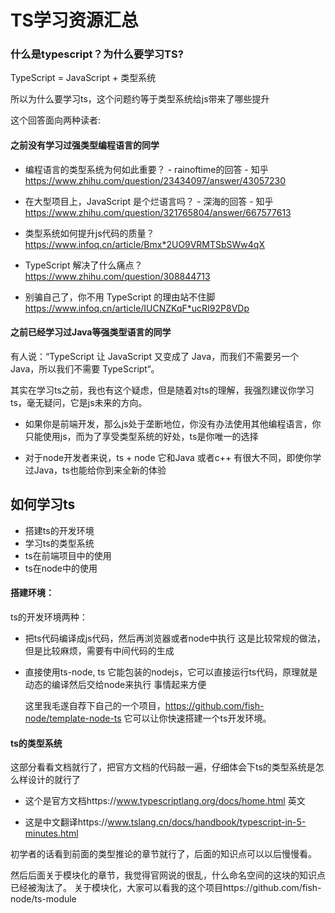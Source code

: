 # TS学习资源汇总

### 什么是typescript？为什么要学习TS?
TypeScript = JavaScript + 类型系统

所以为什么要学习ts，这个问题约等于类型系统给js带来了哪些提升

这个回答面向两种读者:
#### 之前没有学习过强类型编程语言的同学

- 编程语言的类型系统为何如此重要？ - rainoftime的回答 - 知乎 https://www.zhihu.com/question/23434097/answer/43057230

- 在大型项目上，JavaScript 是个烂语言吗？ - 深海的回答 - 知乎 https://www.zhihu.com/question/321765804/answer/667577613

- 类型系统如何提升js代码的质量？https://www.infoq.cn/article/Bmx*2UO9VRMTSbSWw4qX

- TypeScript 解决了什么痛点？ https://www.zhihu.com/question/308844713

- 别骗自己了，你不用 TypeScript 的理由站不住脚 https://www.infoq.cn/article/IUCNZKqF*ucRI92P8VDp

#### 之前已经学习过Java等强类型语言的同学

有人说：“TypeScript 让 JavaScript 又变成了 Java，而我们不需要另一个 Java，所以我们不需要 TypeScript“。

其实在学习ts之前，我也有这个疑虑，但是随着对ts的理解，我强烈建议你学习ts，毫无疑问，它是js未来的方向。

- 如果你是前端开发，那么js处于垄断地位，你没有办法使用其他编程语言，你只能使用js，而为了享受类型系统的好处，ts是你唯一的选择

- 对于node开发者来说，ts + node 它和Java 或者c++ 有很大不同，即使你学过Java，ts也能给你到来全新的体验


## 如何学习ts
- 搭建ts的开发环境
- 学习ts的类型系统
- ts在前端项目中的使用
- ts在node中的使用

#### 搭建环境：
ts的开发环境两种：
- 把ts代码编译成js代码，然后再浏览器或者node中执行
  这是比较常规的做法，但是比较麻烦，需要有中间代码的生成
- 直接使用ts-node,
  ts 它能包装的nodejs，它可以直接运行ts代码，原理就是动态的编译然后交给node来执行
  事情起来方便

  这里我毛遂自荐下自己的一个项目，https://github.com/fish-node/template-node-ts 它可以让你快速搭建一个ts开发环境。

#### ts的类型系统

这部分看看文档就行了，把官方文档的代码敲一遍，仔细体会下ts的类型系统是怎么样设计的就行了

- 这个是官方文档https://www.typescriptlang.org/docs/home.html 英文

- 这是中文翻译https://www.tslang.cn/docs/handbook/typescript-in-5-minutes.html

初学者的话看到前面的类型推论的章节就行了，后面的知识点可以以后慢慢看。

然后后面关于模块化的章节，我觉得官网说的很乱，什么命名空间的这块的知识点已经被淘汰了。
关于模块化，大家可以看我的这个项目https://github.com/fish-node/ts-module
